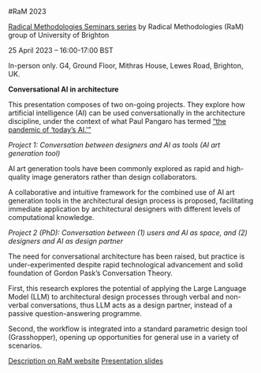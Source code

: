 #RaM 2023

[Radical Methodologies Seminars series](https://blogs.brighton.ac.uk/radicalmethodologies/category/seminars/) by Radical Methodologies (RaM) group of University of Brighton


25 April 2023 – 16:00-17:00 BST

In-person only. G4, Ground Floor, Mithras House, Lewes Road, Brighton, UK.

**Conversational AI in architecture**

This presentation composes of two on-going projects. They explore how artificial intelligence (AI) can be used conversationally in the architecture discipline, under the context of what Paul Pangaro has termed [“the pandemic of ‘today’s AI.'”](https://pangaro.com/designconversation/2021/08/newmacy-in-2021-pandemics-ai/)

_Project 1: Conversation between designers and AI as tools (AI art generation tool)_

AI art generation tools have been commonly explored as rapid and high-quality image generators rather than design collaborators.

A collaborative and intuitive framework for the combined use of AI art generation tools in the architectural design process is proposed, facilitating immediate application by architectural designers with different levels of computational knowledge.

_Project 2 (PhD): Conversation between (1) users and AI as space, and (2) designers and AI as design partner_

The need for conversational architecture has been raised, but practice is under-experimented despite rapid technological advancement and solid foundation of Gordon Pask’s Conversation Theory.

First, this research explores the potential of applying the Large Language Model (LLM) to architectural design processes through verbal and non-verbal conversations, thus LLM acts as a design partner, instead of a passive question-answering programme.

Second, the workflow is integrated into a standard parametric design tool (Grasshopper), opening up opportunities for general use in a variety of scenarios.

[Description on RaM website](https://blogs.brighton.ac.uk/radicalmethodologies/2023/04/18/lok-hang-cheung-henrik-conversational-ai-in-architecture/)
[Presentation slides](https://drive.google.com/file/d/1bPKxaj0reU3hmcC5E7vVTwfOx4ey2MYB/view?usp=share_link)
